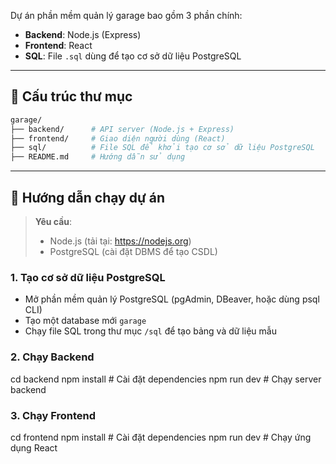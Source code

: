 Dự án phần mềm quản lý garage bao gồm 3 phần chính:

- **Backend**: Node.js (Express)
- **Frontend**: React
- **SQL**: File `.sql` dùng để tạo cơ sở dữ liệu PostgreSQL

---

## 📁 Cấu trúc thư mục

```bash
garage/
├── backend/      # API server (Node.js + Express)
├── frontend/     # Giao diện người dùng (React)
├── sql/          # File SQL để khởi tạo cơ sở dữ liệu PostgreSQL
├── README.md     # Hướng dẫn sử dụng
```

---

## 🚀 Hướng dẫn chạy dự án

> **Yêu cầu**:
> - Node.js (tải tại: https://nodejs.org)
> - PostgreSQL (cài đặt DBMS để tạo CSDL)

### 1. Tạo cơ sở dữ liệu PostgreSQL

- Mở phần mềm quản lý PostgreSQL (pgAdmin, DBeaver, hoặc dùng psql CLI)
- Tạo một database mới `garage`
- Chạy file SQL trong thư mục `/sql` để tạo bảng và dữ liệu mẫu

### 2. Chạy Backend

cd backend
npm install           # Cài đặt dependencies
npm run dev           # Chạy server backend

### 3. Chạy Frontend

cd frontend
npm install           # Cài đặt dependencies
npm run dev           # Chạy ứng dụng React
